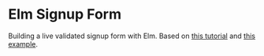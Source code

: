 # Elm Signup Form

Building a live validated signup form with Elm.
Based on [this tutorial](http://noredinktech.tumblr.com/post/129641182738/building-a-live-validated-signup-form-in-elm) and [this example](http://elm-lang.org/examples/sign-up).
